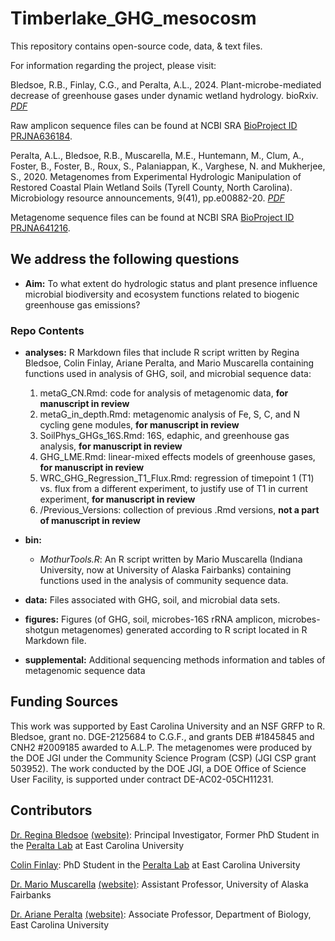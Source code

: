 # Timberlake_GHG_mesocosm

This repository contains open-source code, data, & text files.

For information regarding the project, please visit: 

Bledsoe, R.B., Finlay, C.G., and Peralta, A.L., 2024. Plant-microbe-mediated decrease of greenhouse gases under dynamic wetland hydrology. bioRxiv. *[PDF](https://www.biorxiv.org/content/10.1101/2020.06.29.178533v3)*  

Raw amplicon sequence files can be found at NCBI SRA [BioProject ID PRJNA636184](https://www.ncbi.nlm.nih.gov/bioproject/PRJNA636184).

Peralta, A.L., Bledsoe, R.B., Muscarella, M.E., Huntemann, M., Clum, A., Foster, B., Foster, B., Roux, S., Palaniappan, K., Varghese, N. and Mukherjee, S., 2020. Metagenomes from Experimental Hydrologic Manipulation of Restored Coastal Plain Wetland Soils (Tyrell County, North Carolina). Microbiology resource announcements, 9(41), pp.e00882-20. *[PDF](https://journals.asm.org/doi/full/10.1128/MRA.00882-20)*  

Metagenome sequence files can be found at NCBI SRA [BioProject ID PRJNA641216](https://www.ncbi.nlm.nih.gov/bioproject/PRJNA641216).

## We address the following questions

* **Aim:** To what extent do hydrologic status and plant presence influence microbial biodiversity and ecosystem functions related to biogenic greenhouse gas emissions?

### Repo Contents

* **analyses:** R Markdown files that include R script written by Regina Bledsoe, Colin Finlay, Ariane Peralta, and Mario Muscarella containing functions used in analysis of GHG, soil, and microbial sequence data:
 	1. metaG_CN.Rmd: code for analysis of metagenomic data, **for manuscript in review**
 	2. metaG_in_depth.Rmd: metagenomic analysis of Fe, S, C, and N cycling gene modules, **for manuscript in review**
 	3. SoilPhys_GHGs_16S.Rmd: 16S, edaphic, and greenhouse gas analysis, **for manuscript in review**
  	4. GHG_LME.Rmd: linear-mixed effects models of greenhouse gases, **for manuscript in review**
  	5. WRC_GHG_Regression_T1_Flux.Rmd: regression of timepoint 1 (T1) vs. flux from a different experiment, to justify use of T1 in current experiment, **for manuscript in review**
  	6. /Previous_Versions: collection of previous .Rmd versions, **not a part of manuscript in review**

* **bin:** 
	* *MothurTools.R*: An R script written by Mario Muscarella (Indiana University, now at University of Alaska Fairbanks) containing functions used in the analysis of community sequence data.

* **data:** Files associated with GHG, soil, and microbial data sets. 

* **figures:** Figures (of GHG, soil, microbes-16S rRNA amplicon, microbes-shotgun metagenomes) generated according to R script located in R Markdown file.

* **supplemental:** Additional sequencing methods information and tables of metagenomic sequence data

## Funding Sources
This work was supported by East Carolina University and an NSF GRFP to R. Bledsoe, grant no. DGE-2125684 to C.G.F., and grants DEB #1845845 and CNH2 #2009185 awarded to A.L.P. The metagenomes were produced by the DOE JGI under the Community Science Program (CSP) (JGI CSP grant 503952). The work conducted by the DOE JGI, a DOE Office of Science User Facility, is supported under contract DE-AC02-05CH11231.

## Contributors

[Dr. Regina Bledsoe](mailto:ginabbledsoe@gmail.com) [(website)](https://ginabbledsoe.wixsite.com/microbes): Principal Investigator, Former PhD Student in the [Peralta Lab](http://www.peraltalab.com) at East Carolina University

[Colin Finlay](mailto:finlayc21@students.ecu.edu): PhD Student in the [Peralta Lab](http://www.peraltalab.com) at East Carolina University

[Dr. Mario Muscarella](mario.e.muscarella@gmail.com) [(website)](http://mmuscarella.github.io/): Assistant Professor, University of Alaska Fairbanks

[Dr. Ariane Peralta](mailto:peraltaa@ecu.edu) [(website)](http://www.peraltalab.com): Associate Professor, Department of Biology, East Carolina University
